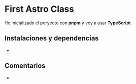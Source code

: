 # First Astro Class

He inicializado el poryecto con **pnpm** y voy a usar **TypeScript**

## Instalaciones y dependencias

- 

## Comentarios

- 
